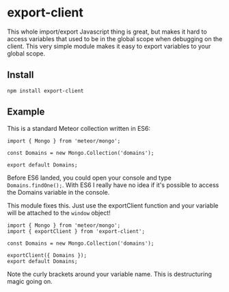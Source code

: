 # export-client

This whole import/export Javascript thing is great, but makes it hard to access variables that used to be in the global scope when debugging on the client. This very simple module makes it easy to export variables to your global scope.

## Install

`npm install export-client`

## Example

This is a standard Meteor collection written in ES6:

    import { Mongo } from 'meteor/mongo';
    
    const Domains = new Mongo.Collection('domains');
    
    export default Domains;
    
Before ES6 landed, you could open your console and type `Domains.findOne();`. With ES6 I really have no idea if it's possible to access the Domains variable in the console.

This module fixes this. Just use the exportClient function and your variable will be attached to the `window` object!

    import { Mongo } from 'meteor/mongo';
    import { exportClient } from 'export-client';
    
    const Domains = new Mongo.Collection('domains');
    
    exportClient({ Domains });
    export default Domains;

Note the curly brackets around your variable name. This is destructuring magic going on.